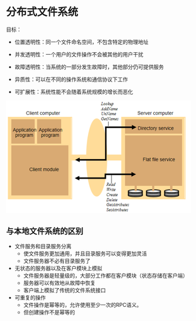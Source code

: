 # 分布式文件系统

目标：

- 位置透明性：同一个文件命名空间，不包含特定的物理地址
- 并发透明性：一个用户的文件操作不会被其他的用户干扰
- 故障透明性：当系统的一部分发生故障时，其他部分仍可提供服务
- 异质性：可以在不同的操作系统和通信协议下工作

- 可扩展性：系统性能不会随着系统规模的增长而恶化

![image-20210506204510256](文件系统.assets/image-20210506204510256.png)

## 与本地文件系统的区别

- 文件服务和目录服务分离
  - 使文件服务更加通用，并且目录服务可以变得更加灵活
  - 文件服务器不必有目录服务了
- 无状态的服务器以及在客户模块上模拟
  - 文件服务器是轻量级的，大部分工作都在客户模块（状态存储在客户端）
  - 服务器可以有效地从故障中恢复
  - 客户端上模拟了传统的文件系统接口
- 可重复的操作
  - 文件操作是幂等的，允许使用至少一次的RPC语义。
  - 但创建操作不是幂等的

